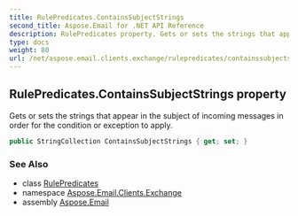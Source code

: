```yaml
---
title: RulePredicates.ContainsSubjectStrings
second_title: Aspose.Email for .NET API Reference
description: RulePredicates property. Gets or sets the strings that appear in the subject of incoming messages in order for the condition or exception to apply
type: docs
weight: 80
url: /net/aspose.email.clients.exchange/rulepredicates/containssubjectstrings/
---
```

## RulePredicates.ContainsSubjectStrings property

Gets or sets the strings that appear in the subject of incoming messages in order for the condition or exception to apply.

```csharp
public StringCollection ContainsSubjectStrings { get; set; }
```

### See Also

* class [RulePredicates](../)
* namespace [Aspose.Email.Clients.Exchange](../../rulepredicates/)
* assembly [Aspose.Email](../../../)


